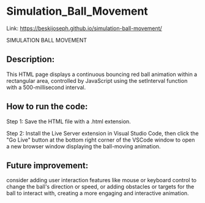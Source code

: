 # Simulation_Ball_Movement

Link: https://beskijoseph.github.io/simulation-ball-movement/

SIMULATION BALL MOVEMENT

## Description:

This HTML page displays a continuous bouncing red ball animation within a rectangular area, controlled by JavaScript using the setInterval function with a 500-millisecond interval.

## How to run the code:

Step 1: Save the HTML file with a .html extension.

Step 2: Install the Live Server extension in Visual Studio Code, then click the "Go Live" button at the bottom right corner of the VSCode window to open a new browser window displaying the ball-moving animation.

## Future improvement:

consider adding user interaction features like mouse or keyboard control to change the ball's direction or speed, or adding obstacles or targets for the ball to interact with, creating a more engaging and interactive animation.
